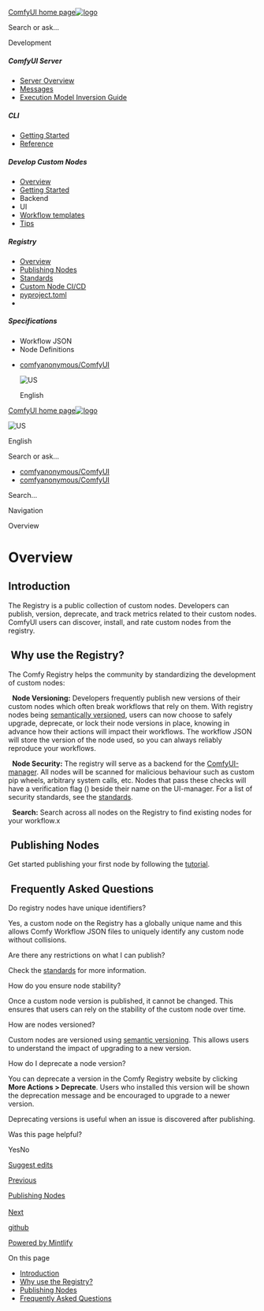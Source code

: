 [ComfyUI home page![logo](https://mintlify.s3.us-west-1.amazonaws.com/dripart/logo.png)](http://docs.comfy.org/)

Search or ask...

Development

##### ComfyUI Server

- [Server Overview](http://docs.comfy.org/essentials/comfyui-server/comms_overview)
- [Messages](http://docs.comfy.org/essentials/comfyui-server/comms_messages)
- [Execution Model Inversion Guide](http://docs.comfy.org/essentials/comfyui-server/execution_model_inversion_guide)

##### CLI

- [Getting Started](http://docs.comfy.org/comfy-cli/getting-started)
- [Reference](http://docs.comfy.org/comfy-cli/reference)

##### Develop Custom Nodes

- [Overview](http://docs.comfy.org/custom-nodes/overview)
- [Getting Started](http://docs.comfy.org/custom-nodes/walkthrough)
- Backend
- UI
- [Workflow templates](http://docs.comfy.org/custom-nodes/workflow_templates)
- [Tips](http://docs.comfy.org/custom-nodes/tips)

##### Registry

- [Overview](http://docs.comfy.org/registry/overview)
- [Publishing Nodes](http://docs.comfy.org/registry/publishing)
- [Standards](http://docs.comfy.org/registry/standards)
- [Custom Node CI/CD](http://docs.comfy.org/registry/cicd)
- [pyproject.toml](http://docs.comfy.org/registry/specifications)
- [](http://docs.comfy.org/)

##### Specifications

- Workflow JSON
- Node Definitions

<!--THE END-->

- [comfyanonymous/ComfyUI](https://github.com/comfyanonymous/ComfyUI)
  
  ![US](https://purecatamphetamine.github.io/country-flag-icons/1x1/US.svg)
  
  English

[ComfyUI home page![logo](https://mintlify.s3.us-west-1.amazonaws.com/dripart/logo.png)](http://docs.comfy.org/)

![US](https://purecatamphetamine.github.io/country-flag-icons/1x1/US.svg)

English

Search or ask...

- [comfyanonymous/ComfyUI](https://github.com/comfyanonymous/ComfyUI)
- [comfyanonymous/ComfyUI](https://github.com/comfyanonymous/ComfyUI)

Search...

Navigation

Overview

# Overview

## [​](http://docs.comfy.org#introduction) Introduction

The Registry is a public collection of custom nodes. Developers can publish, version, deprecate, and track metrics related to their custom nodes. ComfyUI users can discover, install, and rate custom nodes from the registry.

## [​](http://docs.comfy.org#why-use-the-registry%3F) Why use the Registry?

The Comfy Registry helps the community by standardizing the development of custom nodes:

  **Node Versioning:** Developers frequently publish new versions of their custom nodes which often break workflows that rely on them. With registry nodes being [semantically versioned](https://semver.org/), users can now choose to safely upgrade, deprecate, or lock their node versions in place, knowing in advance how their actions will impact their workflows. The workflow JSON will store the version of the node used, so you can always reliably reproduce your workflows.

  **Node Security:** The registry will serve as a backend for the [ComfyUI-manager](https://github.com/ltdrdata/ComfyUI-Manager). All nodes will be scanned for malicious behaviour such as custom pip wheels, arbitrary system calls, etc. Nodes that pass these checks will have a verification flag () beside their name on the UI-manager. For a list of security standards, see the [standards](http://docs.comfy.org/registry/standards).

  **Search:** Search across all nodes on the Registry to find existing nodes for your workflow.x

## [​](http://docs.comfy.org#publishing-nodes) Publishing Nodes

Get started publishing your first node by following the [tutorial](http://docs.comfy.org/registry/publishing).

## [​](http://docs.comfy.org#frequently-asked-questions) Frequently Asked Questions

Do registry nodes have unique identifiers?

Yes, a custom node on the Registry has a globally unique name and this allows Comfy Workflow JSON files to uniquely identify any custom node without collisions.

Are there any restrictions on what I can publish?

Check the [standards](http://docs.comfy.org/registry/standards) for more information.

How do you ensure node stability?

Once a custom node version is published, it cannot be changed. This ensures that users can rely on the stability of the custom node over time.

How are nodes versioned?

Custom nodes are versioned using [semantic versioning](https://semver.org/). This allows users to understand the impact of upgrading to a new version.

How do I deprecate a node version?

You can deprecate a version in the Comfy Registry website by clicking **More Actions &gt; Deprecate**. Users who installed this version will be shown the deprecation message and be encouraged to upgrade to a newer version.

Deprecating versions is useful when an issue is discovered after publishing.

Was this page helpful?

YesNo

[Suggest edits](https://github.com/comfy-org/docs/edit/main/registry/overview.mdx)

[Previous](http://docs.comfy.org/custom-nodes/tips)

[Publishing Nodes  
\
Next](http://docs.comfy.org/registry/publishing)

[github](https://github.com/comfyanonymous/ComfyUI/)

[Powered by Mintlify](https://mintlify.com/preview-request?utm_campaign=poweredBy&utm_medium=referral&utm_source=docs.comfy.org)

On this page

- [Introduction](http://docs.comfy.org#introduction)
- [Why use the Registry?](http://docs.comfy.org#why-use-the-registry%3F)
- [Publishing Nodes](http://docs.comfy.org#publishing-nodes)
- [Frequently Asked Questions](http://docs.comfy.org#frequently-asked-questions)